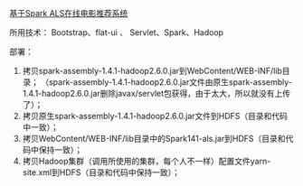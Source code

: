 [基于Spark ALS在线电影推荐系统](https://blog.csdn.net/fansy1990/article/details/52289826)

所用技术：
Bootstrap、flat-ui 、 Servlet、Spark、Hadoop


部署：
1. 拷贝spark-assembly-1.4.1-hadoop2.6.0.jar到WebContent/WEB-INF/lib目录；
（spark-assembly-1.4.1-hadoop2.6.0.jar文件由原生spark-assembly-1.4.1-hadoop2.6.0.jar删除javax/servlet包获得，由于太大，所以就没有上传了）；
2. 拷贝原生spark-assembly-1.4.1-hadoop2.6.0.jar文件到HDFS（目录和代码中一致）；
3. 拷贝WebContent/WEB-INF/lib目录中的Spark141-als.jar到HDFS（目录和代码中保持一致）；
4. 拷贝Hadoop集群（调用所使用的集群，每个人不一样）配置文件yarn-site.xml到HDFS（目录和代码中保持一致）；
